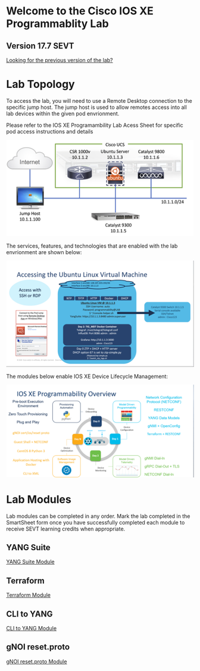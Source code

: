 # Welcome to the Cisco IOS XE Programmablity Lab

## Version 17.7 SEVT

[Looking for the previous version of the lab?](https://github.com/jeremycohoe/cisco-ios-xe-programmability-lab)

# Lab Topology
To access the lab, you will need to use a Remote Desktop connection to the specific jump host. The jump host is used to allow remotes access into all lab devices within the given pod envrionment.

Please refer to the IOS XE Programambility Lab Acess Sheet for specific pod access instructions and details

![](./imgs/lab_topology.png)

The services, features, and technologies that are enabled with the lab envrionment are shown below:

![](./imgs/pod_details.png)

The modules below enable IOS XE Device Lifecycle Management:

![](./imgs/device_lifecycle.png)

# Lab Modules

Lab modules can be completed in any order. Mark the lab completed in the SmartSheet form once you have successfully completed each module to receive SEVT learning credits when appropriate. 

## YANG Suite

[YANG Suite Module](YANG_Suite.md)

## Terraform

[Terraform Module](Terraform.md)

## CLI to YANG

[CLI to YANG Module](CLI2YANG.md)

## gNOI reset.proto

[gNOI reset.proto Module](gNOI_reset_proto.md)



